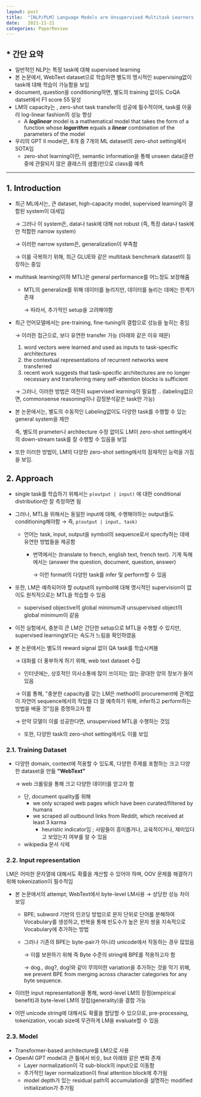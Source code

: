 ```yaml
---
layout: post
title:  "[NLP/PLM] Language Models are Unsupervised Multitask Learners - GPT2"
date:   2021-11-21
categories: PaperReview
---
```


## * 간단 요약

- 일반적인 NLP는 특정 task에 대해 supervised learning
- 본 논문에서, WebText dataset으로 학습하면 별도의 명시적인 supervising없이 task에 대해 학습이 가능함을 보임
- document, question을 conditioning하면, 별도의 training 없이도 CoQA datset에서 F1 score 55 달성
- LM의 capacity는 , zero-shot task transfer의 성공에 필수적이며, task를 아울러 log-linear fashion의 성능 향상
    - A ***log******linear*** model is a mathematical model that takes the form of a function whose ***logarithm*** equals a ***linear*** combination of the parameters of the model
- 우리의 GPT II model은, 8개 중 7개의 ML dataset의 zero-shot setting에서 SOTA임
    - zero-shot learning이란, semantic information을 통해 unseen data(훈련 중에 관찰되지 않은 클래스의 샘플)만으로 class를 예측

---

## 1. Introduction

- 최근 ML에서는, 큰 dataset, high-capacity model, supervised learning이 결합된 system이 대세임

    → 그러나 이 system은, data나 task에 대해 not robust (즉, 특정 data나 task에만 적합한 narrow system)

    → 이러한 narrow system은, generalization이 부족함

    → 이를 극복하기 위해, 최근 GLUE와 같은 multitask benchmark dataset이 등장하는 중임

- multitask learning(이하 MTL)은 general performance를 어느정도 보장해줌
    - MTL의 generalize를 위해 데이터를 늘리지만, 데이터를 늘리는 데에는 한계가 존재

        → 따라서, 추가적인 setup을 고려해야함

- 최근 언어모델에서는 pre-training, fine-tuning의 결합으로 성능을 높히는 중임

    → 이러한 접근으로, 보다 유연한 transfer 가능 (아래와 같은 이유 때문)

    1. word vectors were learned and used as inputs to task-specific architectures
    2. the contextual representations of recurrent networks were transferred
    3. recent work suggests that task-specific architectures are no longer necessary and transferring many self-attention blocks is sufficient

    → 그러나, 이러한 방법은 여전히 supervised learning이 필요함 .. (labeling없으면, commonsense reasoning이나 감정분석같은 task만 가능)

- 본 논문에서는, 별도의 수동적인 Labeling없이도 다양한 task를 수행할 수 있는 general system을 제안

    즉, 별도의 prameter나 architecture 수정 없이도 LM이 zero-shot setting에서의 down-stream task를 잘 수행할 수 있음을 보임

- 또한 이러한 방법이, LM의 다양한 zero-shot setting에서의 잠재적인 능력을 가짐을 보임.

## 2. Approach

- single task를 학습하기 위해서는 `p(output | input)` 에 대한 conditional distribution만 잘 측정하면 됨
- 그러나, MTL을 위해서는 동일한 input에 대해, 수행해야하는 output들도 conditioning해야함 → 즉, `p(output | input, task)`
    - 언어는 task, input, output을 symbol의 sequence로서 specify하는 데에 유연한 방법들을 제공함
        - 번역에서는 (translate to french, english text, french text). 기계 독해에서는 (answer the question, document, question, answer)

            → 이런 format의 다양한 task를 infer 및 perform할 수 있음

- 또한, LM은 예측되어야 할 output의 symbol에 대해 명시적인 supervision이 없이도 원칙적으로는 MTL을 학습할 수 있음
    - supervised objective의 global minimum과 unsupervised object의 global minimum이 같음
- 이전 실험에서, 충분히 큰 LM은 간단한 setup으로 MTL을 수행할 수 있지만, supervised learning보다는 속도가 느림을 확인하였음
- 본 논문에서는 별도의 reward signal 없이 QA task를 학습시켜봄

    → 대화를 더 풍부하게 하기 위해, web text dataset 수집

    - 인터넷에는, 상호적인 의사소통에 많이 쓰이지는 않는 광대한 양의 정보가 들어있음

    → 이를 통해, "충분한 capacity를 갖는 LM은 method이 procurement에 관계없이 자연어 sequence에서의 작업을 더 잘 예측하기 위해, infer하고 perform하는 방법을 배울 것"임을 증명하고자 함

    → 만약 모델이 이를 성공한다면, unsupervised MTL을 수행하는 것임

    - 또한, 다양한 task의 zero-shot setting에서도 이를 보임

### 2.1. Training Dataset

- 다양한 domain, context에 적용할 수 있도록, 다양한 주제를 포함하는 크고 다양한 dataset을 만듦 **"WebText"**

    → web 크롤링을 통해 크고 다양한 데이터를 얻고자 함

    - 단, document quality를 위해
        - we only scraped web pages which have been curated/filtered by humans
        - we scraped all outbound links from Reddit, which received at least 3 karma
            - heuristic indicator임 ; 사람들이 흥미롭거나, 교육적이거나, 재미있다고 보았는지 여부를 알 수 있음
    - wikipedia 문서 삭제

### 2.2. Input representation

LM은 어떠한 문자열에 대해서도 확률을 계산할 수 있어야 하며, OOV 문제를 해결하기 위해 tokenization이 필수적임

- 본 논문에서의 attempt; WebText에서 byte-level LM사용 → 상당한 성능 차이 보임
    - BPE; subword 기반의 인코딩 방법으로 문자 단위로 단어를 분해하여 Vocabulary를 생성하고, 반복을 통해 빈도수가 높은 문자 쌍을 지속적으로 Vocabulary에 추가하는 방법
    - 그러나 기존의 BPE는 byte-pair가 아니라 unicode에서 작동하는 경우 많았음

        → 이를 보완하기 위해 즉 Byte 수준의 string에 BPE를 적용하고자 함

        → dog., dog?, dog!와 같이 무의미한 variation을 추가하는 것을 막기 위해, we prevent BPE from merging across character categories for any byte sequence.

- 이러한 input representation을 통해, word-level LM의 장점(empirical benefit)과 byte-level LM의 장접(generality)을 결합 가능
- 어떤 unicode string에 대해서도 확률을 할당할 수 있으므로, pre-processing, tokenization, vocab size에 무관하게 LM을 evaluate할 수 있음

### 2.3. Model

- Transformer-based architecture를 LM으로 사용
- OpenAI GPT model과 큰 틀에서 비슷, but 아래와 같은 변화 존재
    - Layer normalization이 각 sub-block의 input으로 이동함
    - 추가적인 layer normalization이 final attention block에 추가됨
    - model depth가 있는 residual path의 accumulation을 설명하는 modified initialization가 추가됨
